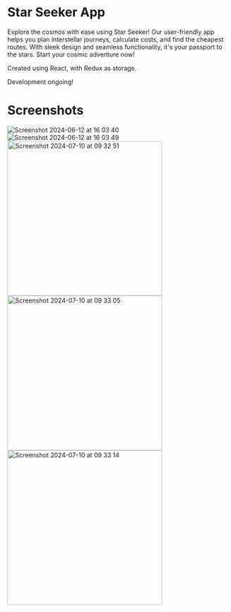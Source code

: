 # Star Seeker App

Explore the cosmos with ease using Star Seeker! Our user-friendly app helps you plan interstellar journeys, calculate costs, and find the cheapest routes.
With sleek design and seamless functionality, it's your passport to the stars. 
Start your cosmic adventure now!

Created using React, with Redux as storage. 

Development ongoing!

# Screenshots 
![Screenshot 2024-06-12 at 16 03 40](https://github.com/Kevasc/star-seeker/assets/108089289/734f6db1-ba71-4449-bbfc-5319c69cc6cd) 
![Screenshot 2024-06-12 at 16 03 49](https://github.com/Kevasc/star-seeker/assets/108089289/d598938c-92d3-4d1c-9759-fb247cd491e1)
<img width="350" alt="Screenshot 2024-07-10 at 09 32 51" src="https://github.com/user-attachments/assets/e0d2377f-c075-4eaa-b9de-38f88f358755">
<img width="350" alt="Screenshot 2024-07-10 at 09 33 05" src="https://github.com/user-attachments/assets/437db9c5-15eb-434b-a40a-1de693c54f83">
<img width="350" alt="Screenshot 2024-07-10 at 09 33 14" src="https://github.com/user-attachments/assets/9c2d229d-6c21-4005-87c3-a957c8acdc17">
